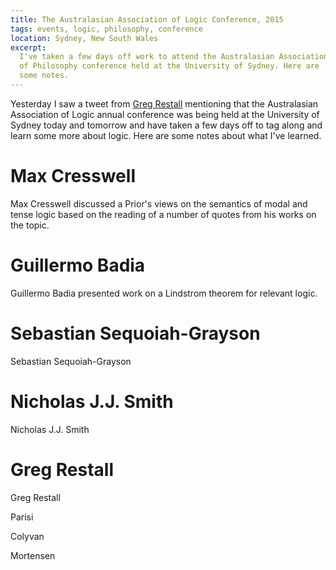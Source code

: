 ```yaml
---
title: The Australasian Association of Logic Conference, 2015
tags: events, logic, philosophy, conference
location: Sydney, New South Wales
excerpt: 
  I've taken a few days off work to attend the Australasian Association
  of Philosophy conference held at the University of Sydney. Here are
  some notes.
---
```


Yesterday I saw a tweet from [Greg Restall][consequently] mentioning
that the Australasian Association of Logic annual conference was being
held at the University of Sydney today and tomorrow and have taken a few
days off to tag along and learn some more about logic. Here are some
notes about what I've learned.

[consequently]: http://consequently.org/


Max Cresswell
=============

Max Cresswell discussed a Prior's views on the semantics of modal and
tense logic based on the reading of a number of quotes from his works on
the topic.

Guillermo Badia
===============

Guillermo Badia presented work on a Lindstrom theorem for relevant
logic. 

Sebastian Sequoiah-Grayson
==========================

Sebastian Sequoiah-Grayson

Nicholas J.J. Smith
===================

Nicholas J.J. Smith

Greg Restall
============

Greg Restall

Parisi


Colyvan

Mortensen


